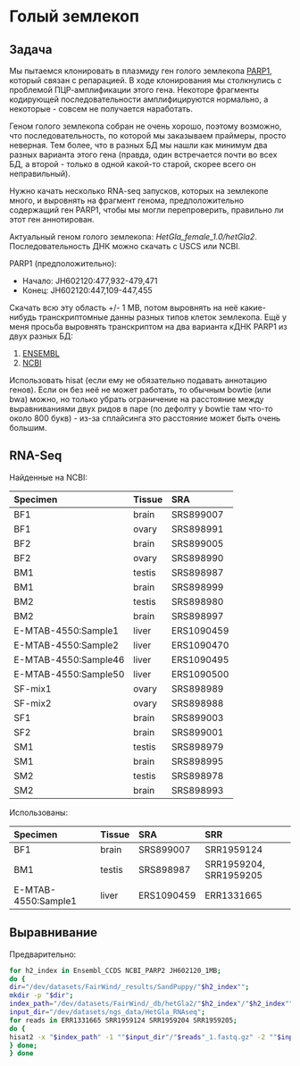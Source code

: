 # Голый землекоп

## Задача

Мы пытаемся клонировать в плазмиду ген голого землекопа [PARP1](https://benchling.com/s/seq-euMSNt6Bv4O61ESmvlmA/edit), который связан с репарацией.
В ходе клонирования мы столкнулись с проблемой ПЦР-амплификации этого гена.
Некоторе фрагменты кодирующей последовательности амплифицируются нормально, а некоторые - совсем не получается наработать.

Геном голого землекопа собран не очень хорошо, поэтому возможно, что последовательность, по которой мы заказываем праймеры, просто неверная.
Тем более, что в разных БД мы нашли как минимум два разных варианта этого гена (правда, один встречается почти во всех БД, а второй - только в одной какой-то старой, скорее всего он неправильный).

Нужно качать несколько RNA-seq запусков, которых на землекопе много, и выровнять на фрагмент генома, предположительно содержащий ген PARP1, чтобы мы могли перепроверить, правильно ли этот ген аннотирован.

Актуальный геном голого землекопа: *HetGla_female_1.0/hetGla2*.
Последовательность ДНК можно скачать с USCS или NCBI.

PARP1 (предположительно): 
* Начало: JH602120:477,932-479,471
* Конец: JH602120:447,109-447,455

Cкачать всю эту область +/- 1 MB, потом выровнять на неё какие-нибудь транскриптомные данны разных типов клеток землекопа.
Ещё у меня просьба выровнять транскриптом на два варианта кДНК PARP1 из двух разных БД:

1. [ENSEMBL](https://benchling.com/s/seq-euMSNt6Bv4O61ESmvlmA)
2. [NCBI](https://benchling.com/s/seq-BCmTPIyyjbKSEgc6j0T3)

Использовать hisat (если ему не обязательно подавать аннотацию генов).
Если он без неё не может работать, то обычным bowtie (или bwa) можно, но только убрать ограничение на расстояние между выравниваниями двух ридов в паре (по дефолту у bowtie там что-то около 800 букв) - из-за сплайсинга это расстояние может быть очень большим.

## RNA-Seq

Найденные на NCBI:

| Specimen             | Tissue | SRA        |
|:---------------------|:-------|:-----------|
| BF1                  | brain  | SRS899007  |
| BF1                  | ovary  | SRS898991  |
| BF2                  | brain  | SRS899005  |
| BF2                  | ovary  | SRS898990  |
| BM1                  | testis | SRS898987  |
| BM1                  | brain  | SRS898999  |
| BM2                  | testis | SRS898980  |
| BM2                  | brain  | SRS898997  |
| E-MTAB-4550:Sample1  | liver  | ERS1090459 |
| E-MTAB-4550:Sample2  | liver  | ERS1090470 |
| E-MTAB-4550:Sample46 | liver  | ERS1090495 |
| E-MTAB-4550:Sample50 | liver  | ERS1090500 |
| SF-mix1              | ovary  | SRS898989  |
| SF-mix2              | ovary  | SRS898988  |
| SF1                  | brain  | SRS899003  |
| SF2                  | brain  | SRS899001  |
| SM1                  | testis | SRS898979  |
| SM1                  | brain  | SRS898995  |
| SM2                  | testis | SRS898978  |
| SM2                  | brain  | SRS898993  |

Использованы:

| Specimen             | Tissue | SRA        | SRR |
|:---------------------|:-------|:-----------|:----|
| BF1                  | brain  | SRS899007  | SRR1959124 |
| BM1                  | testis | SRS898987  | SRR1959204, SRR1959205 |
| E-MTAB-4550:Sample1  | liver  | ERS1090459 | ERR1331665 |

## Выравнивание

Предварительно:

```bash
for h2_index in Ensembl_CCDS NCBI_PARP2 JH602120_1MB;
do {
dir="/dev/datasets/FairWind/_results/SandPuppy/"$h2_index"";
mkdir -p "$dir";
index_path="/dev/datasets/FairWind/_db/hetGla2/"$h2_index"/"$h2_index"";
input_dir="/dev/datasets/ngs_data/HetGla_RNAseq";
for reads in ERR1331665 SRR1959124 SRR1959204 SRR1959205;
do {
hisat2 -x "$index_path" -1 ""$input_dir"/"$reads"_1.fastq.gz" -2 ""$input_dir"/"$reads"_2.fastq.gz" -p 10 --rg-id $reads --rg SM:sample"$reads" --rg LB:lib"$reads" --rg PL:ILLUMINA --rg PU:unit"$reads" | samtools view -O BAM > $dir/"$reads".bam;
} done;
} done
```
